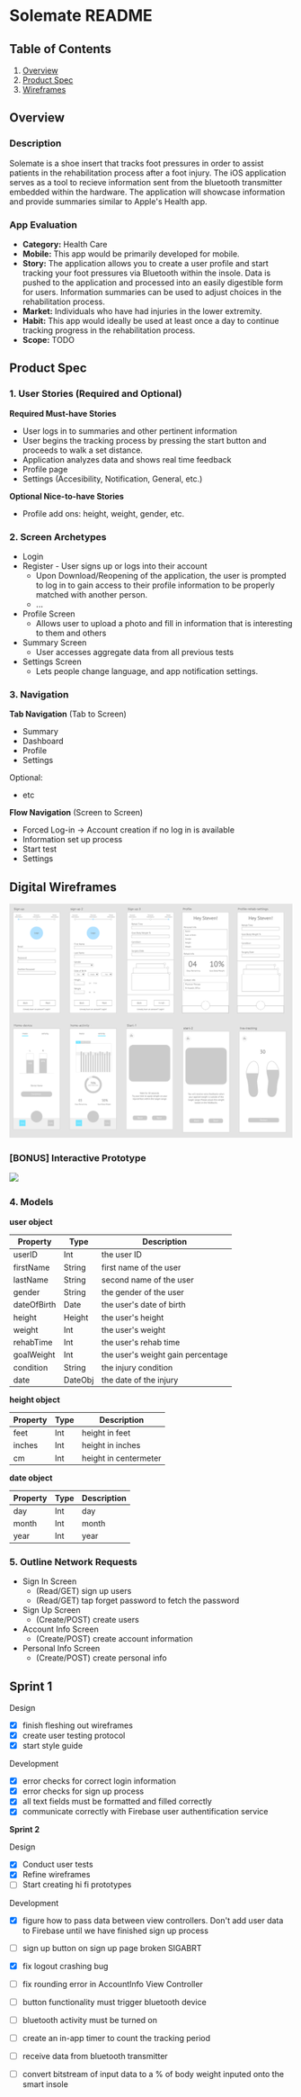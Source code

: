 # Solemate README

## Table of Contents
1. [Overview](#Overview)
2. [Product Spec](#Product-Spec)
3. [Wireframes](#Digital-Wireframes)

## Overview
### Description
Solemate is a shoe insert that tracks foot pressures in order to assist patients in the rehabilitation process after a foot injury. The iOS application serves as a tool to recieve information sent from the bluetooth transmitter embedded within the hardware. The application will showcase information and provide summaries similar to Apple's Health app.

### App Evaluation
- **Category:** Health Care
- **Mobile:** This app would be primarily developed for mobile. 
- **Story:** The application allows you to create a user profile and start tracking your foot pressures via Bluetooth within the insole. Data is pushed to the application and processed into an easily digestible form for users. Information summaries can be used to adjust choices in the rehabilitation process.
- **Market:** Individuals who have had injuries in the lower extremity.
- **Habit:** This app would ideally be used at least once a day to continue tracking progress in the rehabilitation process.
- **Scope:** TODO

## Product Spec
### 1. User Stories (Required and Optional)

**Required Must-have Stories**

* User logs in to summaries and other pertinent information
* User begins the tracking process by pressing the start button and proceeds to walk a set distance.
* Application analyzes data and shows real time feedback
* Profile page 
* Settings (Accesibility, Notification, General, etc.)

**Optional Nice-to-have Stories**

* Profile add ons: height, weight, gender, etc.


### 2. Screen Archetypes

* Login 
* Register - User signs up or logs into their account
   * Upon Download/Reopening of the application, the user is prompted to log in to gain access to their profile information to be properly matched with another person. 
   * ...
* Profile Screen 
   * Allows user to upload a photo and fill in information that is interesting to them and others
* Summary Screen
  * User accesses aggregate data from all previous tests
* Settings Screen
   * Lets people change language, and app notification settings.

### 3. Navigation

**Tab Navigation** (Tab to Screen)

* Summary
* Dashboard
* Profile
* Settings

Optional:
* etc

**Flow Navigation** (Screen to Screen)
* Forced Log-in -> Account creation if no log in is available
* Information set up process
* Start test 
* Settings

## Digital Wireframes
![Alt text](/img_assets/Wireframes.png?raw=true "Wireframes")

### [BONUS] Interactive Prototype
<img src="http://g.recordit.co/B2r87BPmTs.gif" width=200>

### 4. Models

**user object**

| Property    | Type    | Description                       |
|-------------|---------|-----------------------------------|
| userID      | Int     | the user ID                       |
| firstName   | String  | first name of the user            |
| lastName    | String  | second name of the user           |
| gender      | String  | the gender of the user            |
| dateOfBirth | Date    | the user's date of birth          |
| height      | Height  | the user's height                 |
| weight      | Int     | the user's weight                 |
| rehabTime   | Int     | the user's rehab time             |
| goalWeight  | Int     | the user's weight gain percentage |
| condition   | String  | the injury condition              |
| date        | DateObj | the date of the injury            |

**height object**

| Property | Type  | Description           |
|----------|-------|-----------------------|
| feet     | Int   | height in feet        |
| inches   | Int   | height in inches      |
| cm       | Int   | height in centermeter |

**date object**

| Property  | Type | Description |
|-----------|------|-------------|
| day       | Int  | day         |
| month     | Int  | month       |
| year      | Int  | year        |

### 5. Outline Network Requests

* Sign In Screen
  * (Read/GET) sign up users
  * (Read/GET) tap forget password to fetch the password
* Sign Up Screen
  * (Create/POST) create users
* Account Info Screen
  * (Create/POST) create account information
* Personal Info Screen
  * (Create/POST) create personal info

## Sprint 1
Design
- [x] finish fleshing out wireframes
- [x] create user testing protocol
- [x] start style guide

Development
- [x] error checks for correct login information
- [x] error checks for sign up process
- [x] all text fields must be formatted and filled correctly
- [x] communicate correctly with Firebase user authentification service

**Sprint 2**

Design
- [x] Conduct user tests
- [x] Refine wireframes
- [ ] Start creating hi fi prototypes

Development
- [x] figure how to pass data between view controllers. Don't add user data to Firebase until we have finished sign up process
- [ ] sign up button on sign up page broken SIGABRT
- [x] fix logout crashing bug
- [ ] fix rounding error in AccountInfo View Controller
- [ ] button functionality must trigger bluetooth device
- [ ] bluetooth activity must be turned on
- [ ] create an in-app timer to count the tracking period
- [ ] receive data from bluetooth transmitter
- [ ] convert bitstream of input data to a % of body weight inputed onto the smart insole

